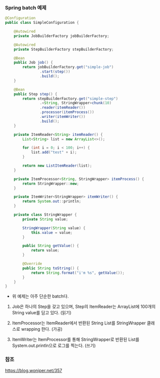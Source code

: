 ### Spring batch 예제

~~~ java
@Configuration
public class SimpleConfiguration {

    @Autowired
    private JobBuilderFactory jobBuilderFactory;

    @Autowired
    private StepBuilderFactory stepBuilderFactory;

    @Bean
    public Job job() {
        return jobBuilderFactory.get("simple-job")
                .start(step())
                .build();
    }

    @Bean
    public Step step() {
        return stepBuilderFactory.get("simple-step")
                .<String, StringWrapper>chunk(10)
                .reader(itemReader())
                .processor(itemProcess())
                .writer(itemWriter())
                .build();
    }

    private ItemReader<String> itemReader() {
        List<String> list = new ArrayList<>();

        for (int i = 0; i < 100; i++) {
            list.add("test" + i);
        }

        return new ListItemReader(list);
    }

    private ItemProcessor<String, StringWrapper> itemProcess() {
        return StringWrapper::new;
    }

    private ItemWriter<StringWrapper> itemWriter() {
        return System.out::println;
    }

    private class StringWrapper {
        private String value;

        StringWrapper(String value) {
            this.value = value;
        }

        public String getValue() {
            return value;
        }

        @Override
        public String toString() {
            return String.format("i'm %s", getValue());
        }
    }
}
~~~

- 위 예제는 아주 단순한 batch다.

1. Job은 하나의 Step을 갖고 있으며, Step의 ItemReader는 ArrayList에 100개의 String value를 담고 있다. (읽기)

2. ItemProcessor는 ItemReader에서 반환된 String List를 StringWrapper 클래스로 wrapping 한다. (가공)

3. ItemWriter는 ItemProcessor를 통해 StringWrapper로 반환된 List를 System.out.println으로 로그를 찍는다. (쓰기)



### 참조
https://blog.woniper.net/357